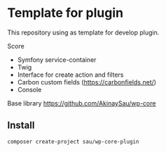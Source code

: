 # Template for plugin
This repository using as template for develop plugin.

Score
 - Symfony service-container
 - Twig
 - Interface for create action and filters
 - Carbon custom fields (https://carbonfields.net/)
 - Console
 
Base library https://github.com/AkinaySau/wp-core 

## Install
```bash
composer create-project sau/wp-core-plugin
```
